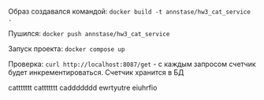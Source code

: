 Образ создавался командой:
```docker build -t annstase/hw3_cat_service .```

Пушился:
```docker push annstase/hw3_cat_service```

Запуск проекта:
```docker compose up```

Проверка:
```curl http://localhost:8087/get``` - с каждым запросом счетчик будет инкрементироваться. Счетчик хранится в БД

cattttttt
cattttttt
caddddddd
ewrtyutre
eiuhrfio
